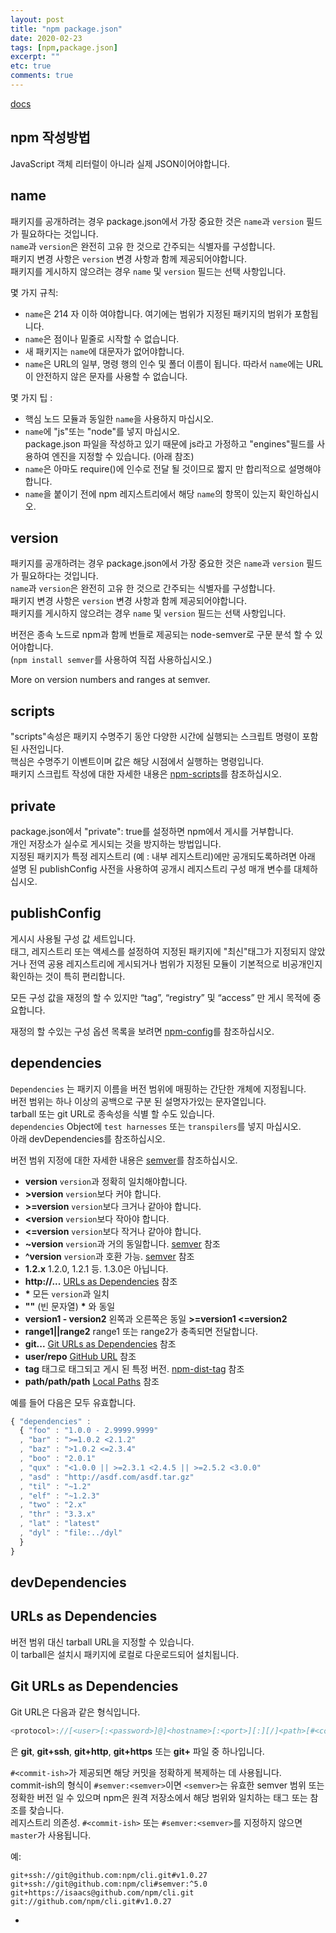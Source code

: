 ```yaml
---
layout: post
title: "npm package.json"
date: 2020-02-23
tags: [npm,package.json]
excerpt: ""
etc: true
comments: true
---
```



[docs](https://docs.npmjs.com/files/package.json)  

## npm 작성방법

JavaScript 객체 리터럴이 아니라 실제 JSON이어야합니다.



## name
패키지를 공개하려는 경우 package.json에서 가장 중요한 것은 `name`과 `version` 필드가 필요하다는 것입니다.  
`name`과 `version`은 완전히 고유 한 것으로 간주되는 식별자를 구성합니다.  
패키지 변경 사항은 `version` 변경 사항과 함께 제공되어야합니다.   
패키지를 게시하지 않으려는 경우 `name` 및 `version` 필드는 선택 사항입니다.  

몇 가지 규칙:  
 - `name`은 214 자 이하 여야합니다. 여기에는 범위가 지정된 패키지의 범위가 포함됩니다.  
 - `name`은 점이나 밑줄로 시작할 수 없습니다.  
 - 새 패키지는 `name`에 대문자가 없어야합니다.
 - `name`은 URL의 일부, 명령 행의 인수 및 폴더 이름이 됩니다. 따라서 `name`에는 URL이 안전하지 않은 문자를 사용할 수 없습니다.

몇 가지 팁 :  
 - 핵심 노드 모듈과 동일한 `name`을 사용하지 마십시오.
 - `name`에 "js"또는 "node"를 넣지 마십시오.  
 package.json 파일을 작성하고 있기 때문에 js라고 가정하고 "engines"필드를 사용하여 엔진을 지정할 수 있습니다. (아래 참조)
 - `name`은 아마도 require()에 인수로 전달 될 것이므로 짧지 만 합리적으로 설명해야합니다.
 - `name`을 붙이기 전에 npm 레지스트리에서 해당 `name`의 항목이 있는지 확인하십시오.  




## version

패키지를 공개하려는 경우 package.json에서 가장 중요한 것은 `name`과 `version` 필드가 필요하다는 것입니다.  
`name`과 `version`은 완전히 고유 한 것으로 간주되는 식별자를 구성합니다.  
패키지 변경 사항은 `version` 변경 사항과 함께 제공되어야합니다.  
패키지를 게시하지 않으려는 경우 `name` 및 `version` 필드는 선택 사항입니다.  

버전은 종속 노드로 npm과 함께 번들로 제공되는 node-semver로 구문 분석 할 수 있어야합니다.  
(`npm install semver`를 사용하여 직접 사용하십시오.)

More on version numbers and ranges at semver.

## scripts

"scripts"속성은 패키지 수명주기 동안 다양한 시간에 실행되는 스크립트 명령이 포함 된 사전입니다.  
핵심은 수명주기 이벤트이며 값은 해당 시점에서 실행하는 명령입니다.  
패키지 스크립트 작성에 대한 자세한 내용은 [npm-scripts](https://docs.npmjs.com/misc/scripts)를 참조하십시오.

## private
package.json에서 "private": true를 설정하면 npm에서 게시를 거부합니다.  
개인 저장소가 실수로 게시되는 것을 방지하는 방법입니다.  
지정된 패키지가 특정 레지스트리 (예 : 내부 레지스트리)에만 공개되도록하려면 아래 설명 된
publishConfig 사전을 사용하여 공개시 레지스트리 구성 매개 변수를 대체하십시오.

## publishConfig
게시시 사용될 구성 값 세트입니다.  
태그, 레지스트리 또는 액세스를 설정하여 지정된 패키지에 "최신"태그가 지정되지 않았거나
전역 공용 레지스트리에 게시되거나 범위가 지정된 모듈이 기본적으로 비공개인지 확인하는 것이 특히 편리합니다.  

모든 구성 값을 재정의 할 수 있지만 “tag”, “registry” 및 “access” 만 게시 목적에 중요합니다.

재정의 할 수있는 구성 옵션 목록을 보려면 [npm-config](https://docs.npmjs.com/misc/config)를 참조하십시오.

## dependencies
`Dependencies` 는 패키지 이름을 버전 범위에 매핑하는 간단한 개체에 지정됩니다.  
버전 범위는 하나 이상의 공백으로 구분 된 설명자가있는 문자열입니다.  
tarball 또는 git URL로 종속성을 식별 할 수도 있습니다.  
`dependencies` Object에 `test harnesses` 또는 `transpilers`를 넣지 마십시오.  
아래 devDependencies를 참조하십시오.  

버전 범위 지정에 대한 자세한 내용은 [semver](https://docs.npmjs.com/misc/semver)를 참조하십시오.  

- **version** `version`과 정확히 일치해야합니다.  
- **>version** `version`보다 커야 합니다.  
- **>=version** `version`보다 크거나 같아야 합니다.  
- **<version** `version`보다 작아야 합니다.  
- **<=version** `version`보다 작거나 같아야 합니다.  
- **~version** `version`과 거의 동일합니다. [semver](https://docs.npmjs.com/misc/semver) 참조  
- **^version** `version`과 호환 가능. [semver](https://docs.npmjs.com/misc/semver) 참조  
- **1.2.x** 1.2.0, 1.2.1 등. 1.3.0은 아닙니다.  
- **http://...** [URLs as Dependencies](https://docs.npmjs.com/files/package.json#urls-as-dependencies) 참조  
- __*__ 모든 `version`과 일치  
- **""** (빈 문자열) __*__ 와 동일  
- **version1 - version2** 왼쪽과 오른쪽은 동일 **>=version1 <=version2**  
- **range1||range2** range1 또는 range2가 충족되면 전달합니다.  
- **git...** [Git URLs as Dependencies](https://docs.npmjs.com/files/package.json#git-urls-as-dependencies) 참조
- **user/repo** [GitHub URL](https://docs.npmjs.com/files/package.json#github-urls) 참조  
- **tag** 태그로 태그되고 게시 된 특정 버전. [npm-dist-tag](https://docs.npmjs.com/cli/dist-tag) 참조
- **path/path/path** [Local Paths](https://docs.npmjs.com/files/package.json#local-paths) 참조  

예를 들어 다음은 모두 유효합니다.  
~~~javascript
{ "dependencies" :
  { "foo" : "1.0.0 - 2.9999.9999"
  , "bar" : ">=1.0.2 <2.1.2"
  , "baz" : ">1.0.2 <=2.3.4"
  , "boo" : "2.0.1"
  , "qux" : "<1.0.0 || >=2.3.1 <2.4.5 || >=2.5.2 <3.0.0"
  , "asd" : "http://asdf.com/asdf.tar.gz"
  , "til" : "~1.2"
  , "elf" : "~1.2.3"
  , "two" : "2.x"
  , "thr" : "3.3.x"
  , "lat" : "latest"
  , "dyl" : "file:../dyl"
  }
}
~~~




## devDependencies


## URLs as Dependencies
버전 범위 대신 tarball URL을 지정할 수 있습니다.  
이 tarball은 설치시 패키지에 로컬로 다운로드되어 설치됩니다.  

## Git URLs as Dependencies

Git URL은 다음과 같은 형식입니다.  

~~~javascript
<protocol>://[<user>[:<password>]@]<hostname>[:<port>][:][/]<path>[#<commit-ish> | #semver:<semver>]
~~~

**<protocol>** 은 **git**, **git+ssh**, **git+http**, **git+https** 또는 **git+** 파일 중 하나입니다.  


`#<commit-ish>`가 제공되면 해당 커밋을 정확하게 복제하는 데 사용됩니다.  
commit-ish의 형식이 `#semver:<semver>`이면 `<semver>`는 유효한 semver 범위 또는 정확한 버전 일 수 있으며
npm은 원격 저장소에서 해당 범위와 일치하는 태그 또는 참조를 찾습니다.  
레지스트리 의존성. `#<commit-ish>` 또는 `#semver:<semver>`를 지정하지 않으면 `master`가 사용됩니다.  

예:  
~~~
git+ssh://git@github.com:npm/cli.git#v1.0.27
git+ssh://git@github.com:npm/cli#semver:^5.0
git+https://isaacs@github.com/npm/cli.git
git://github.com/npm/cli.git#v1.0.27
~~~

















-
